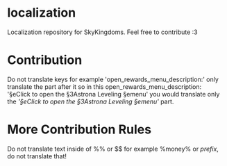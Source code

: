 # localization
Localization repository for SkyKingdoms. Feel free to contribute :3

# Contribution
Do not translate keys for example 'open_rewards_menu_description:' only translate the part after it
so in this open_rewards_menu_description: '§eClick to open the §3Astrona Leveling §emenu' you would translate only the
*'§eClick to open the §3Astrona Leveling §emenu'* part.

# More Contribution Rules
Do not translate text inside of %% or $$ for example %money% or $prefix$, do not translate that!
